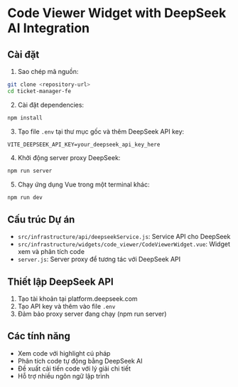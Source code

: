 # Code Viewer Widget with DeepSeek AI Integration

## Cài đặt

1. Sao chép mã nguồn:
```bash
git clone <repository-url>
cd ticket-manager-fe
```

2. Cài đặt dependencies:
```bash
npm install
```

3. Tạo file `.env` tại thư mục gốc và thêm DeepSeek API key:
```
VITE_DEEPSEEK_API_KEY=your_deepseek_api_key_here
```

4. Khởi động server proxy DeepSeek:
```bash
npm run server
```

5. Chạy ứng dụng Vue trong một terminal khác:
```bash
npm run dev
```

## Cấu trúc Dự án

- `src/infrastructure/api/deepseekService.js`: Service API cho DeepSeek
- `src/infrastructure/widgets/code_viewer/CodeViewerWidget.vue`: Widget xem và phân tích code
- `server.js`: Server proxy để tương tác với DeepSeek API

## Thiết lập DeepSeek API

1. Tạo tài khoản tại platform.deepseek.com
2. Tạo API key và thêm vào file `.env`
3. Đảm bảo proxy server đang chạy (npm run server)

## Các tính năng

- Xem code với highlight cú pháp
- Phân tích code tự động bằng DeepSeek AI
- Đề xuất cải tiến code với lý giải chi tiết
- Hỗ trợ nhiều ngôn ngữ lập trình
